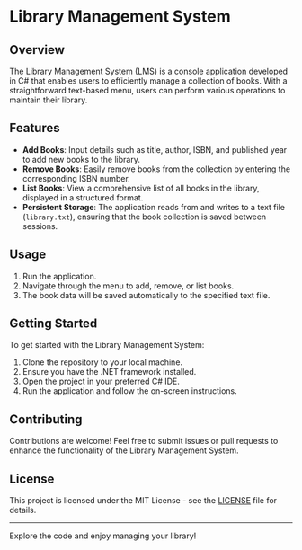 # Library Management System

## Overview

The Library Management System (LMS) is a console application developed in C# that enables users to efficiently manage a collection of books. With a straightforward text-based menu, users can perform various operations to maintain their library.

## Features

- **Add Books**: Input details such as title, author, ISBN, and published year to add new books to the library.
- **Remove Books**: Easily remove books from the collection by entering the corresponding ISBN number.
- **List Books**: View a comprehensive list of all books in the library, displayed in a structured format.
- **Persistent Storage**: The application reads from and writes to a text file (`library.txt`), ensuring that the book collection is saved between sessions.

## Usage

1. Run the application.
2. Navigate through the menu to add, remove, or list books.
3. The book data will be saved automatically to the specified text file.

## Getting Started

To get started with the Library Management System:

1. Clone the repository to your local machine.
2. Ensure you have the .NET framework installed.
3. Open the project in your preferred C# IDE.
4. Run the application and follow the on-screen instructions.

## Contributing

Contributions are welcome! Feel free to submit issues or pull requests to enhance the functionality of the Library Management System.

## License

This project is licensed under the MIT License - see the [LICENSE](LICENSE) file for details. 

---

Explore the code and enjoy managing your library!
